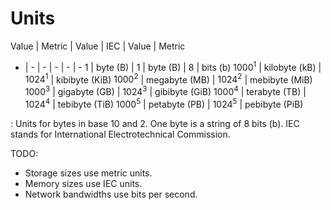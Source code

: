# Units
Value | Metric | Value | IEC | Value | Metric
- | - | - | - | - | -
$1$ | byte (B) | $1$ | byte (B) | $8$ | bits (b)
$1000^1$ | kilobyte (kB) | $1024^1$ | kibibyte (KiB)
$1000^2$ | megabyte (MB) | $1024^2$ | mebibyte (MiB)
$1000^3$ | gigabyte (GB) | $1024^3$ | gibibyte (GiB)
$1000^4$ | terabyte (TB) | $1024^4$ | tebibyte (TiB)
$1000^5$ | petabyte (PB) | $1024^5$ | pebibyte (PiB)

: Units for bytes in base $10$ and $2$.
  One byte is a string of $8$ bits (b).
  IEC stands for International Electrotechnical Commission.

TODO:

- Storage sizes use metric units.
- Memory sizes use IEC units.
- Network bandwidths use bits per second.

